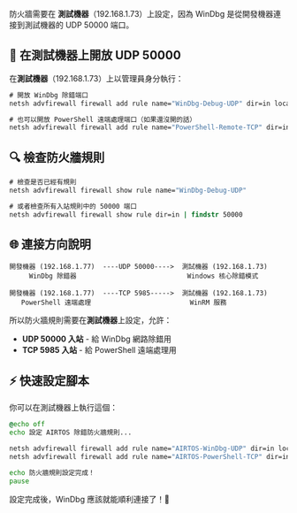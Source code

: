 防火牆需要在 **測試機器**（192.168.1.73）上設定，因為 WinDbg 是從開發機器連接到測試機器的 UDP 50000 端口。

## 🎯 在測試機器上開放 UDP 50000

在**測試機器**（192.168.1.73）上以管理員身分執行：

```cmd
# 開放 WinDbg 除錯端口
netsh advfirewall firewall add rule name="WinDbg-Debug-UDP" dir=in localport=50000 protocol=UDP action=allow

# 也可以開放 PowerShell 遠端處理端口（如果還沒開的話）
netsh advfirewall firewall add rule name="PowerShell-Remote-TCP" dir=in localport=5985 protocol=TCP action=allow
```

## 🔍 檢查防火牆規則

```cmd
# 檢查是否已經有規則
netsh advfirewall firewall show rule name="WinDbg-Debug-UDP"

# 或者檢查所有入站規則中的 50000 端口
netsh advfirewall firewall show rule dir=in | findstr 50000
```

## 🌐 連接方向說明

```
開發機器 (192.168.1.77)  ----UDP 50000---->  測試機器 (192.168.1.73)
     WinDbg 除錯器                            Windows 核心除錯模式

開發機器 (192.168.1.77)  ----TCP 5985----->  測試機器 (192.168.1.73)
   PowerShell 遠端處理                         WinRM 服務
```

所以防火牆規則需要在**測試機器**上設定，允許：
- **UDP 50000 入站** - 給 WinDbg 網路除錯用
- **TCP 5985 入站** - 給 PowerShell 遠端處理用

## ⚡ 快速設定腳本

你可以在測試機器上執行這個：

```cmd
@echo off
echo 設定 AIRTOS 除錯防火牆規則...

netsh advfirewall firewall add rule name="AIRTOS-WinDbg-UDP" dir=in localport=50000 protocol=UDP action=allow
netsh advfirewall firewall add rule name="AIRTOS-PowerShell-TCP" dir=in localport=5985 protocol=TCP action=allow

echo 防火牆規則設定完成！
pause
```

設定完成後，WinDbg 應該就能順利連接了！🎯
